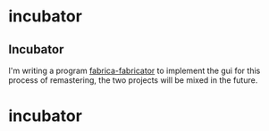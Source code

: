 # incubator



## Incubator
I'm writing a program [fabrica-fabricator](http://github.com/pieroproietti/fabrica-fabricator) to implement the gui for this process of remastering, the two projects will be mixed in the future.
# incubator
